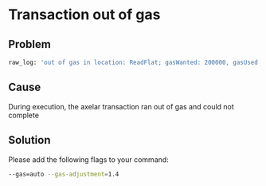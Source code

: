 # Transaction out of gas

## Problem 
```bash
raw_log: 'out of gas in location: ReadFlat; gasWanted: 200000, gasUsed: 200568: outof gas'
```

## Cause
During execution, the axelar transaction ran out of gas and could not complete

## Solution
Please add the following flags to your command:
```bash
--gas=auto --gas-adjustment=1.4
```
